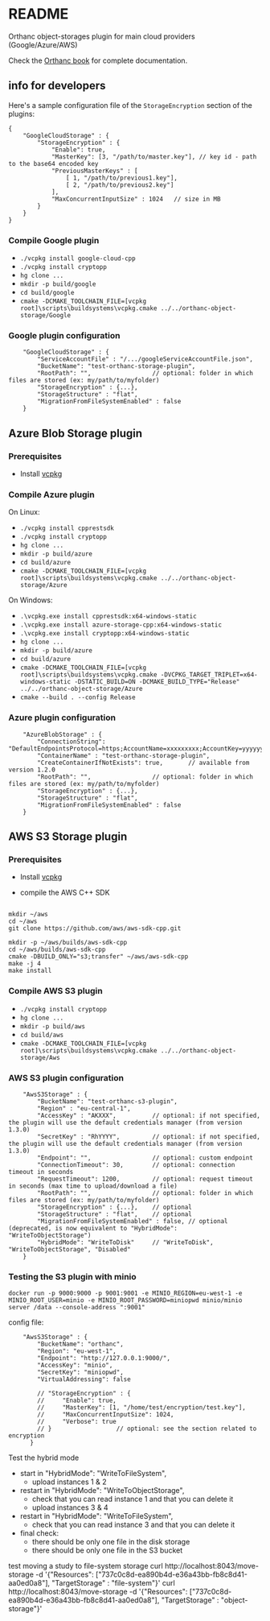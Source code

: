 # README #

Orthanc object-storages plugin for main cloud providers (Google/Azure/AWS)

Check the [Orthanc book](https://book.orthanc-server.com/plugins/object-storage.html) for complete documentation.

## info for developers ##

Here's a sample configuration file of the `StorageEncryption` section of the plugins:

```
{
    "GoogleCloudStorage" : {
        "StorageEncryption" : {
            "Enable": true,
            "MasterKey": [3, "/path/to/master.key"], // key id - path to the base64 encoded key
            "PreviousMasterKeys" : [
                [ 1, "/path/to/previous1.key"],
                [ 2, "/path/to/previous2.key"]
            ],
            "MaxConcurrentInputSize" : 1024   // size in MB 
        }
    }
}
```

### Compile Google plugin ###

* `./vcpkg install google-cloud-cpp`
* `./vcpkg install cryptopp`
* `hg clone ...`
* `mkdir -p build/google`
* `cd build/google` 
* `cmake -DCMAKE_TOOLCHAIN_FILE=[vcpkg root]\scripts\buildsystems\vcpkg.cmake ../../orthanc-object-storage/Google`

### Google plugin configuration ###

```
    "GoogleCloudStorage" : {
        "ServiceAccountFile" : "/.../googleServiceAccountFile.json",
        "BucketName": "test-orthanc-storage-plugin",
        "RootPath": "",                 // optional: folder in which files are stored (ex: my/path/to/myfolder)
        "StorageEncryption" : {...},
        "StorageStructure" : "flat",
        "MigrationFromFileSystemEnabled" : false
    }

```

## Azure Blob Storage plugin ##

### Prerequisites ###

* Install [vcpkg](https://github.com/Microsoft/vcpkg) 

### Compile Azure plugin ###

On Linux:

* `./vcpkg install cpprestsdk`
* `./vcpkg install cryptopp`
* `hg clone ...`
* `mkdir -p build/azure`
* `cd build/azure` 
* `cmake -DCMAKE_TOOLCHAIN_FILE=[vcpkg root]\scripts\buildsystems\vcpkg.cmake ../../orthanc-object-storage/Azure`

On Windows:

* `.\vcpkg.exe install cpprestsdk:x64-windows-static`
* `.\vcpkg.exe install azure-storage-cpp:x64-windows-static`
* `.\vcpkg.exe install cryptopp:x64-windows-static`
* `hg clone ...`
* `mkdir -p build/azure`
* `cd build/azure` 
* `cmake -DCMAKE_TOOLCHAIN_FILE=[vcpkg root]\scripts\buildsystems\vcpkg.cmake -DVCPKG_TARGET_TRIPLET=x64-windows-static -DSTATIC_BUILD=ON -DCMAKE_BUILD_TYPE="Release" ../../orthanc-object-storage/Azure`
* `cmake --build . --config Release`


### Azure plugin configuration ###

```
    "AzureBlobStorage" : {
    	"ConnectionString": "DefaultEndpointsProtocol=https;AccountName=xxxxxxxxx;AccountKey=yyyyyyyy===;EndpointSuffix=core.windows.net",
    	"ContainerName" : "test-orthanc-storage-plugin",
        "CreateContainerIfNotExists": true,       // available from version 1.2.0
        "RootPath": "",                 // optional: folder in which files are stored (ex: my/path/to/myfolder)
        "StorageEncryption" : {...},
        "StorageStructure" : "flat",
        "MigrationFromFileSystemEnabled" : false
    }
```

## AWS S3 Storage plugin ##

### Prerequisites ###

* Install [vcpkg](https://github.com/Microsoft/vcpkg) 

* compile the AWS C++ SDK

```

mkdir ~/aws
cd ~/aws
git clone https://github.com/aws/aws-sdk-cpp.git

mkdir -p ~/aws/builds/aws-sdk-cpp
cd ~/aws/builds/aws-sdk-cpp
cmake -DBUILD_ONLY="s3;transfer" ~/aws/aws-sdk-cpp 
make -j 4 
make install
```

### Compile AWS S3 plugin ###

* `./vcpkg install cryptopp`
* `hg clone ...`
* `mkdir -p build/aws`
* `cd build/aws` 
* `cmake -DCMAKE_TOOLCHAIN_FILE=[vcpkg root]\scripts\buildsystems\vcpkg.cmake ../../orthanc-object-storage/Aws`

### AWS S3 plugin configuration ###

```
    "AwsS3Storage" : {
    	"BucketName": "test-orthanc-s3-plugin",
        "Region" : "eu-central-1",
        "AccessKey" : "AKXXX",          // optional: if not specified, the plugin will use the default credentials manager (from version 1.3.0)
        "SecretKey" : "RhYYYY",         // optional: if not specified, the plugin will use the default credentials manager (from version 1.3.0)
        "Endpoint": "",                 // optional: custom endpoint
        "ConnectionTimeout": 30,        // optional: connection timeout in seconds
        "RequestTimeout": 1200,         // optional: request timeout in seconds (max time to upload/download a file)
        "RootPath": "",                 // optional: folder in which files are stored (ex: my/path/to/myfolder)
        "StorageEncryption" : {...},    // optional
        "StorageStructure" : "flat",    // optional
        "MigrationFromFileSystemEnabled" : false, // optional (deprecated, is now equivalent to "HybridMode": "WriteToObjectStorage")
        "HybridMode": "WriteToDisk"     // "WriteToDisk", "WriteToObjectStorage", "Disabled"
    }
```

### Testing the S3 plugin with minio

```
docker run -p 9000:9000 -p 9001:9001 -e MINIO_REGION=eu-west-1 -e MINIO_ROOT_USER=minio -e MINIO_ROOT_PASSWORD=miniopwd minio/minio server /data --console-address ":9001"
```

config file:
```
    "AwsS3Storage" : {
        "BucketName": "orthanc",
        "Region": "eu-west-1",
        "Endpoint": "http://127.0.0.1:9000/",
        "AccessKey": "minio",
        "SecretKey": "miniopwd",
        "VirtualAddressing": false

        // "StorageEncryption" : {
        //     "Enable": true,
        //     "MasterKey": [1, "/home/test/encryption/test.key"],
        //     "MaxConcurrentInputSize": 1024,
        //     "Verbose": true         
        // }                  // optional: see the section related to encryption
      }

```

Test the hybrid mode
- start in "HybridMode": "WriteToFileSystem", 
  - upload instances 1 & 2
- restart in "HybridMode": "WriteToObjectStorage", 
  - check that you can read instance 1 and that you can delete it
  - upload instances 3 & 4
- restart in "HybridMode": "WriteToFileSystem",
  - check that you can read instance 3 and that you can delete it
- final check:
  - there should be only one file in the disk storage
  - there should be only one file in the S3 bucket

test moving a study to file-system storage
curl http://localhost:8043/move-storage -d '{"Resources": ["737c0c8d-ea890b4d-e36a43bb-fb8c8d41-aa0ed0a8"], "TargetStorage" : "file-system"}'
curl http://localhost:8043/move-storage -d '{"Resources": ["737c0c8d-ea890b4d-e36a43bb-fb8c8d41-aa0ed0a8"], "TargetStorage" : "object-storage"}'